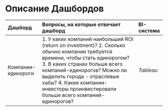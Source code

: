 # Описание Дашбордов

| Дашборд | Вопросы, на которые отвечает дашборд | BI-система | 
| :---------------------- | :---------------------- | :---------------------- |
| Компании-единороги | 1. У каких компаний наибольший ROI (return on investment)? 2. Сколько обычно компании требуется времени, чтобы стать единорогом? 3. В каких странах больше всего компаний-единорогов? Можно ли выделить города - отраслевые хабы? 4. Какие компании-инвесторы проинвестировали больше всего компаний-единорогов? | *Tableau* |

